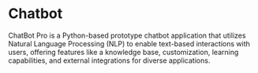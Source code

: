 # Chatbot
ChatBot Pro is a Python-based prototype chatbot application that utilizes Natural Language Processing (NLP) to enable text-based interactions with users, offering features like a knowledge base, customization, learning capabilities, and external integrations for diverse applications.

